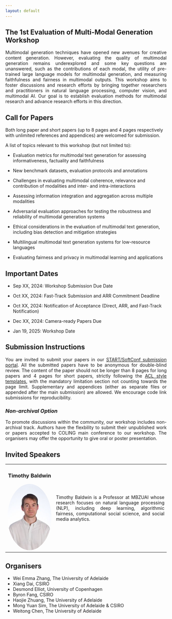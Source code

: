 ```yaml
---
layout: default
---
```



## **The 1st Evaluation of Multi-Modal Generation Workshop**

<p style="text-align: justify;">
    Multimodal generation techniques have opened new avenues for creative content generation.  However, evaluating the quality of multimodal generation remains underexplored and some key questions are unanswered, such as the contributions of each modal, the utility of pre-trained large language models for multimodal generation, and measuring faithfulness and fairness in multimodal outputs.  This workshop aims to foster discussions and research efforts by bringing together researchers and practitioners in natural language processing, computer vision, and multimodal AI. Our goal is to establish evaluation methods for multimodal research and advance research efforts in this direction. 
</p>



## **Call for Papers**
<a id="call-for-papers"></a>

Both long paper and short papers (up to 8 pages and 4 pages respectively with unlimited references and appendices) are welcomed for submission. 

A list of topics relevant to this workshop (but not limited to):

- Evaluation metrics for multimodal text generation for assessing informativeness, factuality and faithfulness 

- New benchmark datasets, evaluation protocols and annotations

- Challenges in evaluating multimodal coherence, relevance and contribution of modalities and inter- and intra-interactions

- Assessing information integration and aggregation across multiple modalities 

- Adversarial evaluation approaches for testing the robustness and reliability of multimodal generation systems

- Ethical considerations in the evaluation of multimodal text generation, including bias detection and mitigation strategies

- Multilingual multimodal text generation systems for low-resource languages

- Evaluating fairness and privacy in multimodal learning and applications


## **Important Dates**
<a id="important-dates"></a>

- Sep XX, 2024: Workshop Submission Due Date 

- Oct XX, 2024: Fast-Track Submission and ARR Commitment Deadline 

- Oct XX, 2024: Notification of Acceptance (Direct, ARR, and Fast-Track Notification)

- Dec XX, 2024: Camera-ready Papers Due

- Jan 19, 2025: Workshop Date

## **Submission Instructions**
<a id="submission"></a>

<p style="text-align: justify;">
You are invited to submit your papers in our <a href="https://softconf.com/coling2025/EvalMG25">START/SoftConf submission portal</a>. All the submitted papers have to be anonymous for double-blind review. The content of the paper should not be longer than 8 pages for long papers and 4 pages for short papers, strictly following the <a href="https://aclrollingreview.org/cfp#paper-submission-and-templates">ACL style templates</a>, with the mandatory limitation section not counting towards the page limit. Supplementary and appendices (either as separate files or appended after the main submission) are allowed. We encourage code link submissions for reproducibility.
</p>

### ***Non-archival Option***
<p style="text-align: justify;">
To promote discussions within the community, our workshop includes non-archival track. Authors have the flexbility to submit their unpublished work or papers accepted to COLING main conference to our workshop. The organisers may offer the opportunity to give oral or poster presentation. 
</p>

## **Invited Speakers**
<a id="invited-speakers"></a>


<table style="border-collapse: collapse; border: none; width: 100%;">
  <tr>
    <td style="border: none; width: 30%; text-align: center;">
      <h3>Timothy Baldwin</h3>
      <img src="assets/img/tim.jpeg" alt="Timothy Baldwin" style="border-radius: 50%; max-width: 100%; height: auto;"><br>
    </td>
    <!-- Adjust width for the text column -->
    <td style="border: none; width: 70%; text-align: left;">
      <p style="text-align: justify;">
      Timothy Baldwin is a Professor at MBZUAI whose research focuses on natural language processing (NLP), including deep learning, algorithmic fairness, computational social science, and social media analytics.
      </p>
    </td>
  </tr>
</table>




## **Organisers**
<a id="organizers"></a>

- Wei Emma Zhang, The University of Adelaide
- Xiang Dai, CSIRO
- Desmond Elliot, University of Copenhagen
- Byron Fang, CSIRO
- Haojie Zhuang, The University of Adelaide
- Mong Yuan Sim, The University of Adelaide & CSIRO
- Weitong Chen, The University of Adelaide

<!-- <table style="border-collapse: collapse; border: none; margin: 0 auto;">
  <tr>
    <td style="border: none;" align="center">
      <img src="https://weiezhang.github.io/images/profile.png" alt="Wei Emma Zhang" style="border-radius: 50%; width: 160px;"><br>
      <a href="https://jbdel.github.io/">Wei Emma Zhang</a>
    </td>
    <td style="border: none;" align="center">
      <img src="https://people.csiro.au/-/media/People-Finder/D/X/dai-dai/DSC09906_Edit.jpg?mh=600&mw=600&hash=6F3DFC0CB3CF01772A1132CACB0CA03734CE395E" alt="Xiang Dai" style="border-radius: 50%; width: 160px;"><br>
      <a href="https://zhjohnchan.github.io/">Xiang Dai</a>
    </td>
    <td style="border: none;" align="center">
      <img src="https://www2.adm.ku.dk/selv/pls/prt_www40.hentindhold_cms?p_personid=631668" alt="Desmond Elliot" style="border-radius: 50%; width: 160px;"><br>
      <a href="https://maya-varma.com/">Desmond Elliot</a>
    </td>
  </tr>

  <tr>
    <td style="border: none;" align="center">
      <img src="https://people.csiro.au:443/-/media/People-Finder/F/B/byron-fang/thumbnail_image_6487327.jpg?mh=600&mw=600&hash=6AFFFD77A4249611032D826E8C87D1DDF8AF3E91" alt="Byron Fang" style="border-radius: 50%; width: 160px;"><br>
      <a href="https://jbdel.github.io/">Byron Fang</a>
    </td>
    <td style="border: none;" align="center">
      <img src="" alt="Haojie Zhuang" style="border-radius: 50%; width: 160px;"><br>
      <a href="https://zhjohnchan.github.io/">Haojie Zhuang</a>
    </td>
    <td style="border: none;" align="center">
      <img src="https://media.licdn.com/dms/image/C5603AQHMp3iIWWjkFQ/profile-displayphoto-shrink_800_800/0/1644989070456?e=1725494400&v=beta&t=foHGZMwsZvKahZAhntJgMdfPhcnT2iKipCuMYcIXl1w" alt="Mong Yuan Sim" style="border-radius: 50%; width: 160px;"><br>
      <a href="https://maya-varma.com/">Mong Yuan Sim</a>
    </td>
  </tr>
</table> -->


